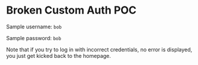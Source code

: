 # Broken Custom Auth POC

Sample username: `bob`

Sample password: `bob`

Note that if you try to log in with incorrect credentials, no error is displayed, you just get kicked back to the homepage.